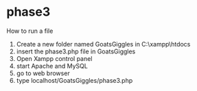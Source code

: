 # phase3

How to run a file
1.  Create a new folder named GoatsGiggles in C:\xampp\htdocs
2.  insert the phase3.php file in GoatsGiggles
3.  Open Xampp control panel
4.  start Apache and MySQL
5.  go to web browser
6.  type localhost/GoatsGiggles/phase3.php
